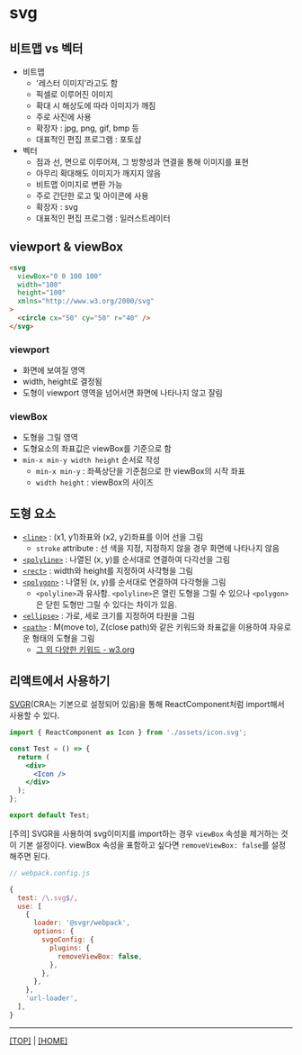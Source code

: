 # svg

## 비트맵 vs 벡터

- 비트맵
  - '레스터 이미지'라고도 함
  - 픽셀로 이루어진 이미지
  - 확대 시 해상도에 따라 이미지가 깨짐
  - 주로 사진에 사용
  - 확장자 : jpg, png, gif, bmp 등
  - 대표적인 편집 프로그램 : 포토샵
- 벡터
  - 점과 선, 면으로 이루어져, 그 방향성과 연결을 통해 이미지를 표현
  - 아무리 확대해도 이미지가 깨지지 않음
  - 비트맵 이미지로 변환 가능
  - 주로 간단한 로고 및 아이콘에 사용
  - 확장자 : svg
  - 대표적인 편집 프로그램 : 일러스트레이터

## viewport & viewBox

```html
<svg
  viewBox="0 0 100 100"
  width="100"
  height="100"
  xmlns="http://www.w3.org/2000/svg"
>
  <circle cx="50" cy="50" r="40" />
</svg>
```

### viewport

- 화면에 보여질 영역
- width, height로 결정됨
- 도형이 viewport 영역을 넘어서면 화면에 나타나지 않고 잘림

### viewBox

- 도형을 그릴 영역
- 도형요소의 좌표값은 viewBox를 기준으로 함
- `min-x min-y width height` 순서로 작성
  - `min-x min-y` : 좌픅상단을 기준점으로 한 viewBox의 시작 좌표
  - `width height` : viewBox의 사이즈

## 도형 요소

- [`<line>`](https://developer.mozilla.org/en-US/docs/Web/SVG/Element/line) : (x1, y1)좌표와 (x2, y2)좌표를 이어 선을 그림
  - `stroke` attribute : 선 색을 지정, 지정하지 않을 경우 화면에 나타나지 않음
- [`<polyline>`](https://developer.mozilla.org/en-US/docs/Web/SVG/Element/polyline) : 나열된 (x, y)를 순서대로 연결하여 다각선을 그림
- [`<rect>`](https://developer.mozilla.org/en-US/docs/Web/SVG/Element/rect) : width와 height를 지정하여 사각형을 그림
- [`<polygon>`](https://developer.mozilla.org/en-US/docs/Web/SVG/Element/polygon) : 나열된 (x, y)를 순서대로 연결하여 다각형을 그림
  - `<polyline>`과 유사함. `<polyline>`은 열린 도형을 그릴 수 있으나 `<polygon>`은 닫힌 도형만 그릴 수 있다는 차이가 있음.
- [`<ellipse>`](https://developer.mozilla.org/en-US/docs/Web/SVG/Element/ellipse) : 가로, 세로 크기를 지정하여 타원을 그림
- [`<path>`](https://developer.mozilla.org/en-US/docs/Web/SVG/Element/path) : M(move to), Z(close path)와 같은 키워드와 좌표값을 이용하여 자유로운 형태의 도형을 그림
  - [그 외 다양한 키워드 - w3.org](https://www.w3.org/TR/SVG/paths.html)

## 리액트에서 사용하기

[SVGR](https://react-svgr.com/)(CRA는 기본으로 설정되어 있음)을 통해 ReactComponent처럼 import해서 사용할 수 있다.

```jsx
import { ReactComponent as Icon } from './assets/icon.svg';

const Test = () => {
  return (
    <div>
      <Icon />
    </div>
  );
};

export default Test;
```

[주의] SVGR을 사용하여 svg이미지를 import하는 경우 `viewBox` 속성을 제거하는 것이 기본 설정이다. viewBox 속성을 표함하고 싶다면 `removeViewBox: false`를 설정해주면 된다.

```javascript
// webpack.config.js

{
  test: /\.svg$/,
  use: [
    {
      loader: '@svgr/webpack',
      options: {
        svgoConfig: {
          plugins: {
            removeViewBox: false,
          },
        },
      },
    },
    'url-loader',
  ],
}
```

---

[[TOP]](#svg) | [[HOME]](https://github.com/SunYoungKwon/Sun-Woowa.log#-what-i-studied-in-woowacourse)
